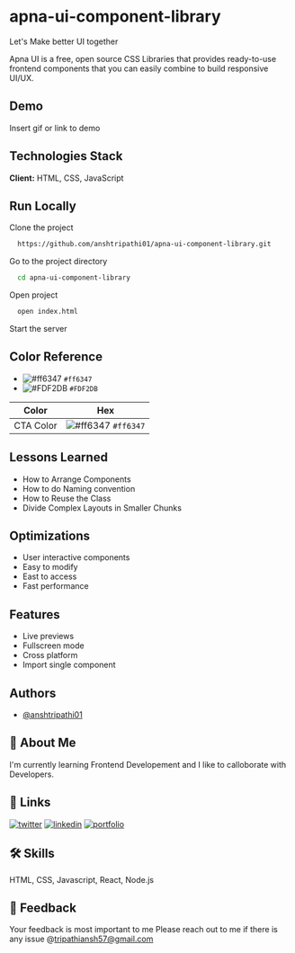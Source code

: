 # apna-ui-component-library
Let's Make better UI together

Apna UI is a free, open source CSS Libraries that provides 
ready-to-use frontend components that you can easily 
combine to build responsive UI/UX. 

## Demo

Insert gif or link to demo

## Technologies Stack

**Client:** HTML, CSS, JavaScript


## Run Locally

Clone the project

```bash
  https://github.com/anshtripathi01/apna-ui-component-library.git
```

Go to the project directory

```bash
  cd apna-ui-component-library
```

Open project

```bash
  open index.html
```

Start the server

## Color Reference
- ![#ff6347](https://via.placeholder.com/15/ff6347/000000?text=+) `#ff6347`
- ![#FDF2DB](https://via.placeholder.com/15/FDF2DB/000000?text=+) `#FDF2DB`


| Color             | Hex                                                                |
| ----------------- | ------------------------------------------------------------------ |
| CTA Color | ![#ff6347](https://via.placeholder.com/15/ff6347/000000?text=+) `#ff6347`|


## Lessons Learned 
- How to Arrange Components
- How to do Naming convention
- How to Reuse the Class
- Divide Complex Layouts in Smaller Chunks


## Optimizations

- User interactive components
- Easy to modify
- East to access
- Fast performance



## Features

- Live previews
- Fullscreen mode
- Cross platform
- Import single component

## Authors
- [@anshtripathi01](https://www.github.com/anshtripathi01)

## 🚀 About Me
I'm currently learning Frontend Developement and I like to calloborate with Developers.


## 🔗 Links
[![twitter](https://img.shields.io/badge/twitter-1DA1F2?style=for-the-badge&logo=twitter&logoColor=white)](https://twitter.com/ansh_tripathi01)
[![linkedin](https://img.shields.io/badge/linkedin-0A66C2?style=for-the-badge&logo=linkedin&logoColor=white)](https://www.linkedin.com/in/anshtripathi01/)
[![portfolio](https://img.shields.io/badge/my_portfolio-000?style=for-the-badge&logo=ko-fi&logoColor=white)](https://anshtripathi-portfolio.netlify.app/)


## 🛠 Skills
HTML, CSS, Javascript, React, Node.js

## 📝 Feedback
Your feedback is most important to me Please reach out to me if there is any issue @tripathiansh57@gmail.com
